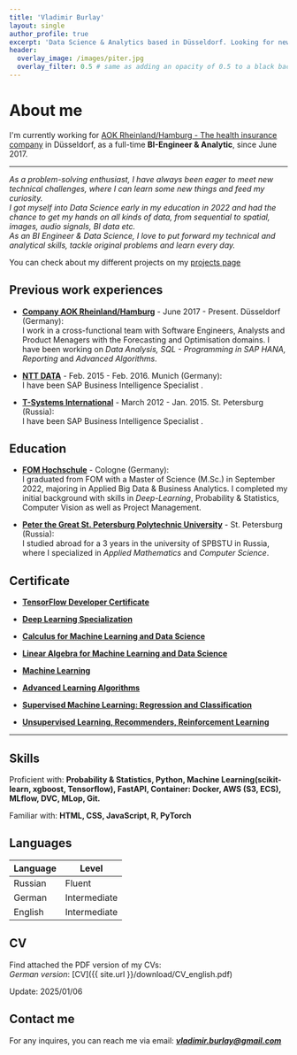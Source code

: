 ```yaml
---
title: 'Vladimir Burlay'
layout: single
author_profile: true
excerpt: 'Data Science & Analytics based in Düsseldorf. Looking for new career opportunities.'
header:
  overlay_image: /images/piter.jpg
  overlay_filter: 0.5 # same as adding an opacity of 0.5 to a black background
---
```


# About me

I'm currently working for [AOK Rheinland/Hamburg - The health insurance company](https://www.aok.de/pk/rh/) in Düsseldorf, as a full-time **BI-Engineer & Analytic**, since June 2017.

---

*As a problem-solving enthusiast, I have always been eager to meet new technical challenges, where I can learn some new things and feed my curiosity.  
I got myself into Data Science early in my education in 2022 and had the chance to get my hands on all kinds of data, from sequential to spatial, images, audio signals, BI data etc.  
As an BI Engineer & Data Science, I love to put forward my technical and analytical skills, tackle original problems and learn every day.*

You can check about my different projects on my [projects page](https://vburlay.github.io/)

## Previous work experiences

- **[Company AOK Rheinland/Hamburg](https://www.aok.de/pk/rh/)** - June 2017 - Present. Düsseldorf (Germany):  
  I work in a cross-functional team with Software Engineers, Analysts and Product Menagers with the Forecasting and Optimisation domains. I have been working on *Data Analysis, SQL - Programming in SAP HANA, Reporting* and *Advanced Algorithms*.

- **[NTT DATA](https://www.nttdata.com/global/en/)** - Feb. 2015 - Feb. 2016. Munich (Germany):  
  I have been SAP Business Intelligence Specialist .

- **[T-Systems International](https://www.t-systems.com/)** - March 2012 - Jan. 2015. St. Petersburg (Russia):  
  I have been SAP Business Intelligence Specialist . 

## Education

- **[FOM Hochschule](https://www.fom.de/)** - Cologne (Germany):  
  I graduated from FOM with a Master of Science (M.Sc.) in September 2022, majoring in Applied Big Data & Business Analytics. I completed my initial background with skills in *Deep-Learning*, Probability & Statistics, Computer Vision as well as Project Management.

- **[Peter the Great St. Petersburg Polytechnic University](https://english.spbstu.ru/)** - St. Petersburg (Russia):  
  I studied abroad for a 3 years in the university of SPBSTU in Russia, where I specialized in *Applied Mathematics* and *Computer Science*.

## Certificate

- **[TensorFlow Developer Certificate](https://www.credential.net/43e89713-a780-484f-957e-b9e5a7d72696#acc.zeXnIt5o)**

- **[Deep Learning Specialization](https://www.coursera.org/account/accomplishments/specialization/XE5L6AENRSP5)**
- **[Calculus for Machine Learning and Data Science](https://www.coursera.org/account/accomplishments/verify/XWNLN87B5F3E)**
- **[Linear Algebra for Machine Learning and Data Science](https://www.coursera.org/account/accomplishments/verify/AL74EV9U2ZKN)**
- **[Machine Learning](https://www.coursera.org/account/accomplishments/specialization/PDVUJAKCGYXG)**
- **[Advanced Learning Algorithms](https://www.coursera.org/account/accomplishments/verify/GMC67LJ5URNQ)**
- **[Supervised Machine Learning: Regression and Classification](https://www.coursera.org/account/accomplishments/verify/BZPLF23A484V)**
- **[Unsupervised Learning, Recommenders, Reinforcement Learning](https://www.coursera.org/account/accomplishments/verify/7VY7WBZJLVQE)**

---

## Skills

Proficient with: **Probability & Statistics, Python, Machine Learning(scikit-learn, xgboost, Tensorflow), FastAPI, Container: Docker, AWS (S3, ECS), MLflow, DVC, MLop, Git.**

Familiar with: **HTML, CSS, JavaScript, R, PyTorch**

## Languages

| Language | Level        |
|----------|--------------|
| Russian  | Fluent       |
| German   | Intermediate |
| English  | Intermediate |

## CV

Find attached the PDF version of my CVs:  
*German version*: [CV]({{ site.url }}/download/CV_english.pdf)  


Update: 2025/01/06

## Contact me

For any inquires, you can reach me via email: **_[vladimir.burlay@gmail.com](mailto:vladimir.burlay@gmail.com)_**
